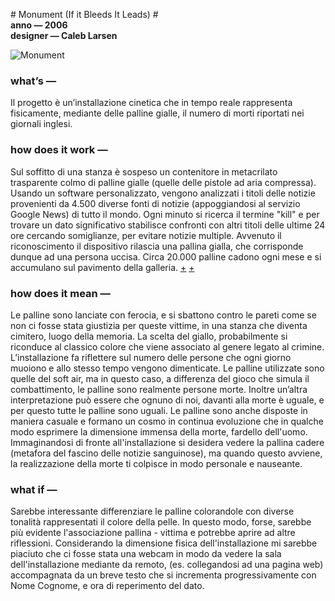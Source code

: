 # Monument (If it Bleeds It Leads) #  
**anno — 2006**   
**designer — Caleb Larsen**    

![Monument](https://i.imgur.com/THO5U9Q.jpg)

### what’s — ###

Il progetto è un’installazione cinetica che in tempo reale rappresenta fisicamente, mediante delle palline gialle, il numero di morti riportati nei giornali inglesi.

### how does it work — ###
Sul soffitto di una stanza è sospeso un contenitore in metacrilato trasparente colmo di palline gialle (quelle delle pistole ad aria compressa). Usando un software personalizzato, vengono analizzati i titoli delle notizie provenienti da 4.500 diverse fonti di notizie (appoggiandosi al servizio Google News) di tutto il mondo. Ogni minuto si ricerca il termine "kill" e per trovare un dato significativo stabilisce confronti con altri titoli delle ultime 24 ore cercando somiglianze, per evitare notizie multiple. Avvenuto il riconoscimento il dispositivo rilascia una pallina gialla, che corrisponde dunque ad una persona uccisa. Circa 20.000 palline cadono ogni mese e si accumulano sul pavimento della galleria.
[+](http://caleblarsen.com/monument/)
[+](http://classic.rhizome.org/profile/caleblarsen/)

### how does it mean — ###
Le palline sono lanciate con ferocia, e si sbattono contro le pareti come se non ci fosse stata giustizia per queste vittime, in una stanza che diventa cimitero, luogo della memoria. La scelta del giallo, probabilmente si riconduce al classico colore che viene associato al genere legato al crimine. L’installazione fa riflettere sul numero delle persone che ogni giorno muoiono e allo stesso tempo vengono dimenticate. Le palline utilizzate sono quelle del soft air, ma in questo caso, a differenza del gioco che simula il combattimento, le palline sono realmente persone morte.
Inoltre un’altra interpretazione può essere che ognuno di noi, davanti alla morte è uguale, e per questo tutte le palline sono uguali. Le palline sono anche disposte in maniera casuale e formano un cosmo in continua evoluzione che in qualche modo esprimere la dimensione immensa della morte, fardello dell'uomo. Immaginandosi di fronte all'installazione si desidera vedere la pallina cadere (metafora del fascino delle notizie sanguinose), ma quando questo avviene, la realizzazione della morte ti colpisce in modo personale e nauseante.

### what if — ###
Sarebbe interessante differenziare le palline colorandole con diverse tonalità rappresentati il colore della pelle. In questo modo, forse, sarebbe più evidente l'associazione pallina - vittima e potrebbe aprire ad altre riflessioni.
Considerando la dimensione fisica dell'installazione mi sarebbe piaciuto che ci fosse stata una webcam in modo da vedere la sala dell'installazione mediante da remoto, (es. collegandosi ad una pagina web) accompagnata da un breve testo che si incrementa progressivamente con Nome Cognome, e ora di reperimento del dato.
